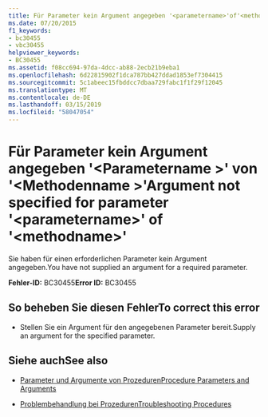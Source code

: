 ```yaml
---
title: Für Parameter kein Argument angegeben '<parametername>'of'<methodname>'
ms.date: 07/20/2015
f1_keywords:
- bc30455
- vbc30455
helpviewer_keywords:
- BC30455
ms.assetid: f08cc694-97da-4dcc-ab88-2ecb21b9eba1
ms.openlocfilehash: 6d22815902f1dca787bb427ddad1853ef7304415
ms.sourcegitcommit: 5c1abeec15fbddcc7dbaa729fabc1f1f29f12045
ms.translationtype: MT
ms.contentlocale: de-DE
ms.lasthandoff: 03/15/2019
ms.locfileid: "58047054"
---
```

# <a name="argument-not-specified-for-parameter-parametername-of-methodname"></a><span data-ttu-id="75613-102">Für Parameter kein Argument angegeben '\<Parametername >' von '\<Methodenname >'</span><span class="sxs-lookup"><span data-stu-id="75613-102">Argument not specified for parameter '\<parametername>' of '\<methodname>'</span></span>
<span data-ttu-id="75613-103">Sie haben für einen erforderlichen Parameter kein Argument angegeben.</span><span class="sxs-lookup"><span data-stu-id="75613-103">You have not supplied an argument for a required parameter.</span></span>  
  
 <span data-ttu-id="75613-104">**Fehler-ID:** BC30455</span><span class="sxs-lookup"><span data-stu-id="75613-104">**Error ID:** BC30455</span></span>  
  
## <a name="to-correct-this-error"></a><span data-ttu-id="75613-105">So beheben Sie diesen Fehler</span><span class="sxs-lookup"><span data-stu-id="75613-105">To correct this error</span></span>  
  
-   <span data-ttu-id="75613-106">Stellen Sie ein Argument für den angegebenen Parameter bereit.</span><span class="sxs-lookup"><span data-stu-id="75613-106">Supply an argument for the specified parameter.</span></span>  
  
## <a name="see-also"></a><span data-ttu-id="75613-107">Siehe auch</span><span class="sxs-lookup"><span data-stu-id="75613-107">See also</span></span>

- [<span data-ttu-id="75613-108">Parameter und Argumente von Prozeduren</span><span class="sxs-lookup"><span data-stu-id="75613-108">Procedure Parameters and Arguments</span></span>](../../visual-basic/programming-guide/language-features/procedures/procedure-parameters-and-arguments.md)

- [<span data-ttu-id="75613-109">Problembehandlung bei Prozeduren</span><span class="sxs-lookup"><span data-stu-id="75613-109">Troubleshooting Procedures</span></span>](../../visual-basic/programming-guide/language-features/procedures/troubleshooting-procedures.md)
